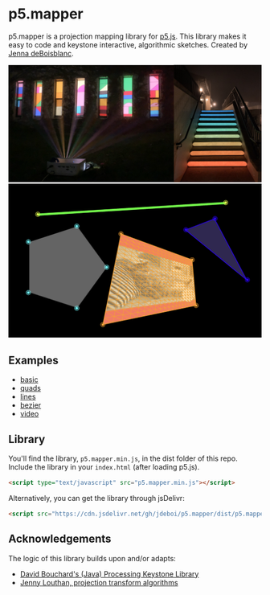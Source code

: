 

# p5.mapper

p5.mapper is a projection mapping library for [p5.js](https://p5js.org/). This library makes it easy to code and keystone interactive, algorithmic sketches. Created by [Jenna deBoisblanc](https://jdeboi.com/).


![projection mapped example](images/mapped_surfaces.png)
![shapes example](images/shapes.png)


## Examples
* [basic](https://editor.p5js.org/jdeboi/sketches/EjUrc7RiP)
* [quads](https://editor.p5js.org/jdeboi/sketches/gPBajTX8Z)
* [lines](https://editor.p5js.org/jdeboi/sketches/v4zMGF-6n)
* [bezier](https://editor.p5js.org/jdeboi/sketches/hqTzdgULE)
* [video](https://editor.p5js.org/jdeboi/sketches/He2_OvO2p)

## Library
You'll find the library, `p5.mapper.min.js`, in the dist folder of this repo. Include the library in your `index.html` (after loading p5.js).

```html
<script type="text/javascript" src="p5.mapper.min.js"></script>
```
  
Alternatively, you can get the library through jsDelivr:  
  
```html
<script src="https://cdn.jsdelivr.net/gh/jdeboi/p5.mapper/dist/p5.mapper.min.js"></script>
```

## Acknowledgements

The logic of this library builds upon and/or adapts:
* [David Bouchard's (Java) Processing Keystone Library](http://keystonep5.sourceforge.net/)
* [Jenny Louthan, projection transform algorithms](https://github.com/jlouthan/perspective-transform) 

